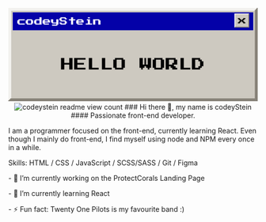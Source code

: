 
<p align="center">
  <img src="https://raw.githubusercontent.com/codeyStein/codeyStein/main/banner.gif" alt="codeyStein readme banner">

<img src="https://profile-counter.glitch.me/notme/count.svg" alt="codeystein readme view count">
### Hi there 👋, my name is codeyStein
#### Passionate front-end developer.


<p> I am a programmer focused on the front-end, currently learning React. Even though I mainly do front-end, I find myself using node and NPM every once in a while. </p>

<p> Skills: HTML / CSS / JavaScript / SCSS/SASS / Git / Figma </p>

<p>- 🔭 I’m currently working on the ProtectCorals Landing Page </p>
<p> - 🌱 I’m currently learning React </p>
<p> - ⚡ Fun fact: Twenty One Pilots is my favourite band :) </p>

<div style="background-image: url(https://raw.githubusercontent.com/codeyStein/codeyStein/main/banner.gif);">
  
</div>



</p>
